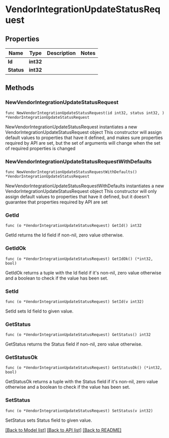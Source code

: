# VendorIntegrationUpdateStatusRequest

## Properties

Name | Type | Description | Notes
------------ | ------------- | ------------- | -------------
**Id** | **int32** |  | 
**Status** | **int32** |  | 

## Methods

### NewVendorIntegrationUpdateStatusRequest

`func NewVendorIntegrationUpdateStatusRequest(id int32, status int32, ) *VendorIntegrationUpdateStatusRequest`

NewVendorIntegrationUpdateStatusRequest instantiates a new VendorIntegrationUpdateStatusRequest object
This constructor will assign default values to properties that have it defined,
and makes sure properties required by API are set, but the set of arguments
will change when the set of required properties is changed

### NewVendorIntegrationUpdateStatusRequestWithDefaults

`func NewVendorIntegrationUpdateStatusRequestWithDefaults() *VendorIntegrationUpdateStatusRequest`

NewVendorIntegrationUpdateStatusRequestWithDefaults instantiates a new VendorIntegrationUpdateStatusRequest object
This constructor will only assign default values to properties that have it defined,
but it doesn't guarantee that properties required by API are set

### GetId

`func (o *VendorIntegrationUpdateStatusRequest) GetId() int32`

GetId returns the Id field if non-nil, zero value otherwise.

### GetIdOk

`func (o *VendorIntegrationUpdateStatusRequest) GetIdOk() (*int32, bool)`

GetIdOk returns a tuple with the Id field if it's non-nil, zero value otherwise
and a boolean to check if the value has been set.

### SetId

`func (o *VendorIntegrationUpdateStatusRequest) SetId(v int32)`

SetId sets Id field to given value.


### GetStatus

`func (o *VendorIntegrationUpdateStatusRequest) GetStatus() int32`

GetStatus returns the Status field if non-nil, zero value otherwise.

### GetStatusOk

`func (o *VendorIntegrationUpdateStatusRequest) GetStatusOk() (*int32, bool)`

GetStatusOk returns a tuple with the Status field if it's non-nil, zero value otherwise
and a boolean to check if the value has been set.

### SetStatus

`func (o *VendorIntegrationUpdateStatusRequest) SetStatus(v int32)`

SetStatus sets Status field to given value.



[[Back to Model list]](../README.md#documentation-for-models) [[Back to API list]](../README.md#documentation-for-api-endpoints) [[Back to README]](../README.md)


